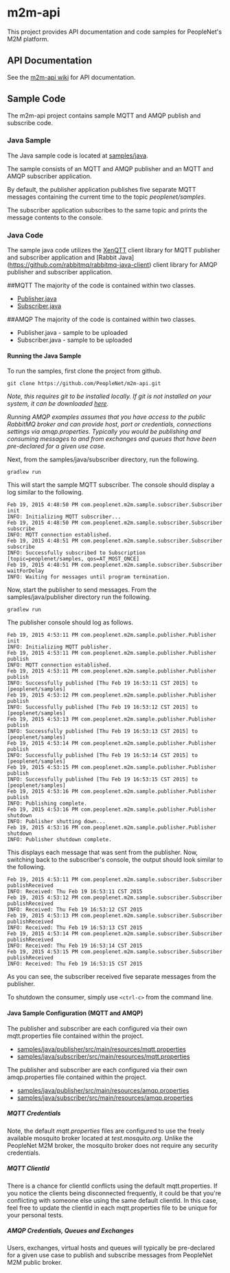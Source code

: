 # m2m-api
This project provides API documentation and code samples for PeopleNet's M2M platform.

## API Documentation
See the [m2m-api wiki](https://github.com/PeopleNet/m2m-api/wiki) for API documentation.

## Sample Code
The m2m-api project contains sample MQTT and AMQP publish and subscribe code.

### Java Sample
The Java sample code is located at [samples/java](samples/java).

The sample consists of an MQTT and AMQP publisher and an MQTT and AMQP subscriber application.

By default, the publisher application publishes five separate MQTT messages containing the current time to the topic *peoplenet/samples*.

The subscriber application subscribes to the same topic and prints the message contents to the console.

### Java Code
The sample java code utilizes the [XenQTT](https://github.com/TwoGuysFromKabul/xenqtt) client library for MQTT publisher and subscriber application and [Rabbit Java] (https://github.com/rabbitmq/rabbitmq-java-client) client library for AMQP publisher and subscriber application.

##MQTT
The majority of the code is contained within two classes.
* [Publisher.java](samples/java/publisher/src/main/java/com/peoplenet/m2m/sample/publisher/Publisher.java)
* [Subscriber.java](samples/java/subscriber/src/main/java/com/peoplenet/m2m/sample/subscriber/Subscriber.java)

##AMQP
The majority of the code is contained within two classes.
* Publisher.java - sample to be uploaded
* Subscriber.java - sample to be uploaded

#### Running the Java Sample
To run the samples, first clone the project from github.
```
git clone https://github.com/PeopleNet/m2m-api.git
```
*Note, this requires git to be installed locally. If git is not installed on your system, it can be downloaded [here](http://git-scm.com/downloads).*

*Running AMQP examples assumes that you have access to the public RabbitMQ broker and can provide host, port or credentials, connections settings via amqp.properties. Typically you would be publishing and consuming messages to and from exchanges and queues that have been pre-declared for a given use case.* 

Next, from the samples/java/subscriber directory, run the following.
```
gradlew run
```
This will start the sample MQTT subscriber. The console should display a log similar to the following.
```
Feb 19, 2015 4:48:50 PM com.peoplenet.m2m.sample.subscriber.Subscriber init
INFO: Initializing MQTT subscriber...
Feb 19, 2015 4:48:50 PM com.peoplenet.m2m.sample.subscriber.Subscriber subscribe
INFO: MQTT connection established.
Feb 19, 2015 4:48:51 PM com.peoplenet.m2m.sample.subscriber.Subscriber subscribe
INFO: Successfully subscribed to Subscription [topic=peoplenet/samples, qos=AT_MOST_ONCE]
Feb 19, 2015 4:48:51 PM com.peoplenet.m2m.sample.subscriber.Subscriber waitForDelay
INFO: Waiting for messages until program termination.
```

Now, start the publisher to send messages. From the samples/java/publisher directory run the following.
```
gradlew run
```
The publisher console should log as follows.
```
Feb 19, 2015 4:53:11 PM com.peoplenet.m2m.sample.publisher.Publisher init
INFO: Initializing MQTT publisher.
Feb 19, 2015 4:53:11 PM com.peoplenet.m2m.sample.publisher.Publisher publish
INFO: MQTT connection established.
Feb 19, 2015 4:53:11 PM com.peoplenet.m2m.sample.publisher.Publisher publish
INFO: Successfully published [Thu Feb 19 16:53:11 CST 2015] to [peoplenet/samples]
Feb 19, 2015 4:53:12 PM com.peoplenet.m2m.sample.publisher.Publisher publish
INFO: Successfully published [Thu Feb 19 16:53:12 CST 2015] to [peoplenet/samples]
Feb 19, 2015 4:53:13 PM com.peoplenet.m2m.sample.publisher.Publisher publish
INFO: Successfully published [Thu Feb 19 16:53:13 CST 2015] to [peoplenet/samples]
Feb 19, 2015 4:53:14 PM com.peoplenet.m2m.sample.publisher.Publisher publish
INFO: Successfully published [Thu Feb 19 16:53:14 CST 2015] to [peoplenet/samples]
Feb 19, 2015 4:53:15 PM com.peoplenet.m2m.sample.publisher.Publisher publish
INFO: Successfully published [Thu Feb 19 16:53:15 CST 2015] to [peoplenet/samples]
Feb 19, 2015 4:53:16 PM com.peoplenet.m2m.sample.publisher.Publisher publish
INFO: Publishing complete.
Feb 19, 2015 4:53:16 PM com.peoplenet.m2m.sample.publisher.Publisher shutdown
INFO: Publisher shutting down...
Feb 19, 2015 4:53:16 PM com.peoplenet.m2m.sample.publisher.Publisher shutdown
INFO: Publisher shutdown complete.
```
This displays each message that was sent from the publisher. Now, switching back to the subscriber's console, the output should look similar to the following.
```
Feb 19, 2015 4:53:11 PM com.peoplenet.m2m.sample.subscriber.Subscriber publishReceived
INFO: Received: Thu Feb 19 16:53:11 CST 2015
Feb 19, 2015 4:53:12 PM com.peoplenet.m2m.sample.subscriber.Subscriber publishReceived
INFO: Received: Thu Feb 19 16:53:12 CST 2015
Feb 19, 2015 4:53:13 PM com.peoplenet.m2m.sample.subscriber.Subscriber publishReceived
INFO: Received: Thu Feb 19 16:53:13 CST 2015
Feb 19, 2015 4:53:14 PM com.peoplenet.m2m.sample.subscriber.Subscriber publishReceived
INFO: Received: Thu Feb 19 16:53:14 CST 2015
Feb 19, 2015 4:53:15 PM com.peoplenet.m2m.sample.subscriber.Subscriber publishReceived
INFO: Received: Thu Feb 19 16:53:15 CST 2015
```
As you can see, the subscriber received five separate messages from the publisher.

To shutdown the consumer, simply use ```<ctrl-c>``` from the command line.

#### Java Sample Configuration (MQTT and AMQP)
The publisher and subscriber are each configured via their own mqtt.properties file contained within the project.
* [samples/java/publisher/src/main/resources/mqtt.properties](samples/java/publisher/src/main/resources/mqtt.properties)
* [samples/java/subscriber/src/main/resources/mqtt.properties](samples/java/subscriber/src/main/resources/mqtt.properties)

The publisher and subscriber are each configured via their own amqp.properties file contained within the project.
* [samples/java/publisher/src/main/resources/amqp.properties](samples/java/publisher/src/main/resources/amqp.properties)
* [samples/java/subscriber/src/main/resources/amqp.properties](samples/java/subscriber/src/main/resources/amqp.properties)

##### MQTT Credentials
Note, the default *mqtt.properties* files are configured to use the freely available mosquito broker located at *test.mosquito.org*. Unlike the PeopleNet M2M broker, the mosquito broker does not require any security credentials.

##### MQTT ClientId
There is a chance for clientId conflicts using the default mqtt.properties. If you notice the clients being disconnected frequently, it could be that you're conflicting with someone else using the same default clientId. In this case, feel free to update the clientId in each mqtt.properties file to be unique for your personal tests.

##### AMQP Credentials, Queues and Exchanges
Users, exchanges, virtual hosts and queues will typically be pre-declared for a given use case to publish and subscribe messages from PeopleNet M2M public broker. 

